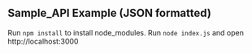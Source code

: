 Sample_API Example (JSON formatted)
---------------------------------------------
Run ```npm install``` to install node_modules. Run ```node index.js``` and open http://localhost:3000
